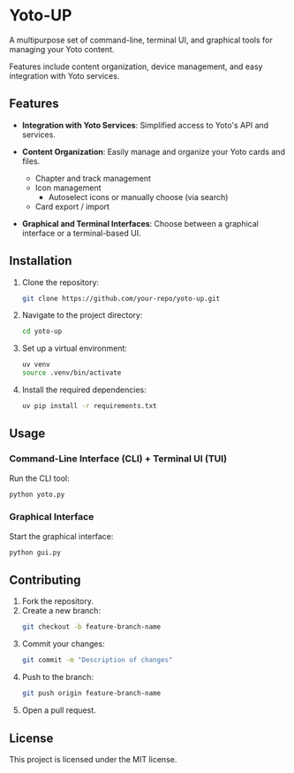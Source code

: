# Yoto-UP

A multipurpose set of command-line, terminal UI, and graphical tools for managing your Yoto content.  

Features include content organization, device management, and easy integration with Yoto services.

## Features

- **Integration with Yoto Services**: Simplified access to Yoto's API and services.
- **Content Organization**: Easily manage and organize your Yoto cards and files.
   - Chapter and track management
   - Icon management
      - Autoselect icons or manually choose (via search)
   - Card export / import
   
- **Graphical and Terminal Interfaces**: Choose between a graphical interface or a terminal-based UI.

## Installation

1. Clone the repository:
   ```bash
   git clone https://github.com/your-repo/yoto-up.git
   ```
2. Navigate to the project directory:
   ```bash
   cd yoto-up
   ```
3. Set up a virtual environment:
   ```bash
   uv venv
   source .venv/bin/activate
   ```
4. Install the required dependencies:
   ```bash
   uv pip install -r requirements.txt
   ```

## Usage

### Command-Line Interface (CLI) + Terminal UI (TUI)
Run the CLI tool:
```bash
python yoto.py
```

### Graphical Interface
Start the graphical interface:
```bash
python gui.py
```

## Contributing

1. Fork the repository.
2. Create a new branch:
   ```bash
   git checkout -b feature-branch-name
   ```
3. Commit your changes:
   ```bash
   git commit -m "Description of changes"
   ```
4. Push to the branch:
   ```bash
   git push origin feature-branch-name
   ```
5. Open a pull request.

## License

This project is licensed under the MIT license.


